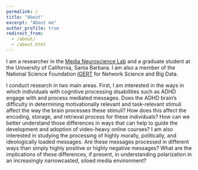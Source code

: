 ```yaml
---
permalink: /
title: "About"
excerpt: "About me"
author_profile: true
redirect_from: 
  - /about/
  - /about.html
---
```


I am a researcher in the [Media Neuroscience Lab](http://www.medianeuroscience.org/) and a graduate student at the University of California, Santa Barbara. I am also a member of the National Science Foundation [IGERT](https://networkscience.igert.ucsb.edu/) for Network Science and Big Data. 

I conduct research in two main areas. First, I am interested in the ways in which individuals with cognitive processing disabilities such as ADHD engage with and process mediated messages. Does the ADHD brain’s difficulty in determining motivationally relevant and task-relevant stimuli affect the way the brain processes these stimuli? How does this affect the encoding, storage, and retrieval process for these individuals? How can we better understand those differences in ways that can help to guide the development and adoption of video-heavy online courses? I am also interested in studying the processing of highly morally, politically, and ideologically loaded messages. Are these messages processed in different ways than simply highly positive or highly negative messages? What are the implications of these differences, if present, in understanding polarization in an increasingly narrowcasted, siloed media environment? 
